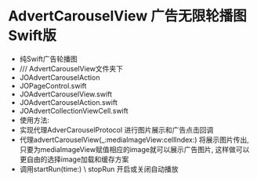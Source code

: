 # AdvertCarouselView  广告无限轮播图 Swift版
* 纯Swift广告轮播图
* /// AdvertCarouselView文件夹下
* JOAdvertCarouselAction
* JOPageControl.swift
* JOAdvertCarouselView.swift
* JOAdvertCarouselAction.swift
* JOAdvertCollectionViewCell.swift
* 使用方法: 
* 实现代理AdverCarouselProtocol 进行图片展示和广告点击回调
* 代理advertCarouselView(_:mediaImageView:cellIndex:) 将展示图片传出, 只要为mediaImageView赋值相应的image就可以展示广告图片, 这样做可以更自由的选择image加载和缓存方案
* 调用startRun(time:) \ stopRun 开启或关闭自动播放 
